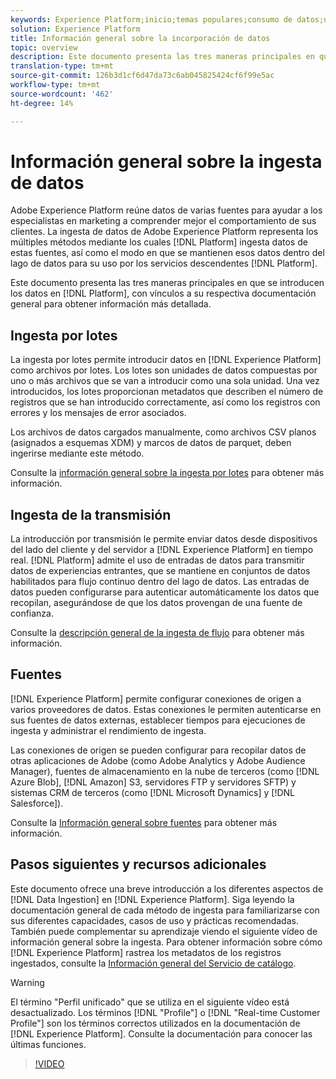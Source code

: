 ```yaml
---
keywords: Experience Platform;inicio;temas populares;consumo de datos;ubicación de datos;ubicación de datos;gestión de datos;gestión de datos;lineal;linaje;lote;lote;datos ingestados
solution: Experience Platform
title: Información general sobre la incorporación de datos
topic: overview
description: Este documento presenta las tres maneras principales en que se introducen los datos en Platform, con vínculos a su respectiva documentación general para obtener información más detallada.
translation-type: tm+mt
source-git-commit: 126b3d1cf6d47da73c6ab045825424cf6f99e5ac
workflow-type: tm+mt
source-wordcount: '462'
ht-degree: 14%

---
```



# Información general sobre la ingesta de datos

Adobe Experience Platform reúne datos de varias fuentes para ayudar a los especialistas en marketing a comprender mejor el comportamiento de sus clientes. La ingesta de datos de Adobe Experience Platform representa los múltiples métodos mediante los cuales [!DNL Platform] ingesta datos de estas fuentes, así como el modo en que se mantienen esos datos dentro del lago de datos para su uso por los servicios descendentes [!DNL Platform].

Este documento presenta las tres maneras principales en que se introducen los datos en [!DNL Platform], con vínculos a su respectiva documentación general para obtener información más detallada.

## Ingesta por lotes

La ingesta por lotes permite introducir datos en [!DNL Experience Platform] como archivos por lotes. Los lotes son unidades de datos compuestas por uno o más archivos que se van a introducir como una sola unidad. Una vez introducidos, los lotes proporcionan metadatos que describen el número de registros que se han introducido correctamente, así como los registros con errores y los mensajes de error asociados.

Los archivos de datos cargados manualmente, como archivos CSV planos (asignados a esquemas XDM) y marcos de datos de parquet, deben ingerirse mediante este método.

Consulte la [información general sobre la ingesta por lotes](./batch-ingestion/overview.md) para obtener más información.

## Ingesta de la transmisión

La introducción por transmisión le permite enviar datos desde dispositivos del lado del cliente y del servidor a [!DNL Experience Platform] en tiempo real. [!DNL Platform] admite el uso de entradas de datos para transmitir datos de experiencias entrantes, que se mantiene en conjuntos de datos habilitados para flujo continuo dentro del lago de datos. Las entradas de datos pueden configurarse para autenticar automáticamente los datos que recopilan, asegurándose de que los datos provengan de una fuente de confianza.

Consulte la [descripción general de la ingesta de flujo](./streaming-ingestion/overview.md) para obtener más información.

## Fuentes

[!DNL Experience Platform] permite configurar conexiones de origen a varios proveedores de datos. Estas conexiones le permiten autenticarse en sus fuentes de datos externas, establecer tiempos para ejecuciones de ingesta y administrar el rendimiento de ingesta.

Las conexiones de origen se pueden configurar para recopilar datos de otras aplicaciones de Adobe (como Adobe Analytics y Adobe Audience Manager), fuentes de almacenamiento en la nube de terceros (como [!DNL Azure Blob], [!DNL Amazon] S3, servidores FTP y servidores SFTP) y sistemas CRM de terceros (como [!DNL Microsoft Dynamics] y [!DNL Salesforce]).

Consulte la [Información general sobre fuentes](../sources/home.md) para obtener más información.

## Pasos siguientes y recursos adicionales

Este documento ofrece una breve introducción a los diferentes aspectos de [!DNL Data Ingestion] en [!DNL Experience Platform]. Siga leyendo la documentación general de cada método de ingesta para familiarizarse con sus diferentes capacidades, casos de uso y prácticas recomendadas. También puede complementar su aprendizaje viendo el siguiente vídeo de información general sobre la ingesta. Para obtener información sobre cómo [!DNL Experience Platform] rastrea los metadatos de los registros ingestados, consulte la [Información general del Servicio de catálogo](../catalog/home.md).

>[!WARNING]
>
>El término &quot;Perfil unificado&quot; que se utiliza en el siguiente vídeo está desactualizado. Los términos [!DNL "Profile"] o [!DNL "Real-time Customer Profile"] son los términos correctos utilizados en la documentación de [!DNL Experience Platform]. Consulte la documentación para conocer las últimas funciones.

>[!VIDEO](https://video.tv.adobe.com/v/27106?quality=12&learn=on)